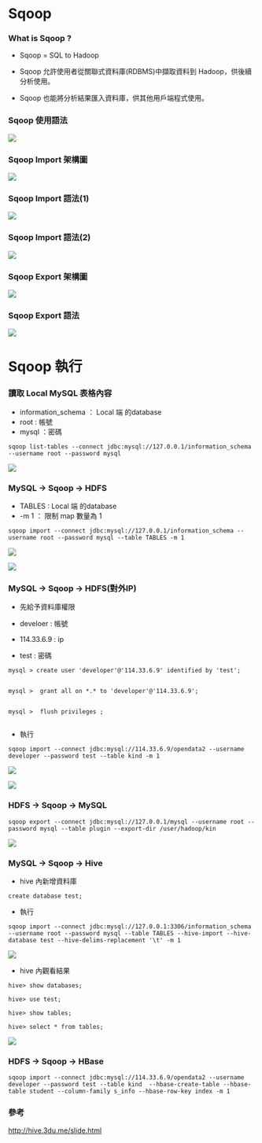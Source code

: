 # Sqoop


### What is Sqoop ?

* Sqoop = SQL to Hadoop

* Sqoop 允許使用者從關聯式資料庫(RDBMS)中擷取資料到 Hadoop，供後續分析使用。

* Sqoop 也能將分析結果匯入資料庫，供其他用戶端程式使用。

### Sqoop 使用語法

![](images/sqoop_use.PNG)

### Sqoop Import 架構圖
![](images/sqoop_import_flow.PNG)

### Sqoop Import 語法(1)
![](images/sqoop_import_use.PNG)


### Sqoop Import 語法(2)
![](images/sqoop_import_use2.PNG)

### Sqoop Export 架構圖
![](images/sqoop_export_flow.PNG)

### Sqoop Export 語法
![](images/export_use.PNG)



# Sqoop 執行



### 讀取 Local MySQL 表格內容

* information_schema ： Local 端 的database
* root :  帳號
* mysql ：密碼

```
sqoop list-tables --connect jdbc:mysql://127.0.0.1/information_schema --username root --password mysql

```

![](https://hackpad-attachments.imgix.net/hackpad.com_tD3MrtLs3D4_p.292914_1425961573990_%E6%93%B7%E5%8F%96%E9%81%B8%E5%8F%96%E5%8D%80%E5%9F%9F_004.png?fit=max&w=882)


### MySQL -> Sqoop -> HDFS

* TABLES : Local 端 的database
* -m 1  ： 限制 map 數量為 1 

```
sqoop import --connect jdbc:mysql://127.0.0.1/information_schema --username root --password mysql --table TABLES -m 1

```

![](https://hackpad-attachments.imgix.net/hackpad.com_tD3MrtLs3D4_p.292914_1425961976419_%E6%93%B7%E5%8F%96%E9%81%B8%E5%8F%96%E5%8D%80%E5%9F%9F_005.png?fit=max&w=882)

![](https://hackpad-attachments.imgix.net/hackpad.com_tD3MrtLs3D4_p.292914_1425961986414_%E6%93%B7%E5%8F%96%E9%81%B8%E5%8F%96%E5%8D%80%E5%9F%9F_006.png?fit=max&w=882)


### MySQL -> Sqoop -> HDFS(對外IP)

* 先給予資料庫權限
 *  develoer : 帳號
 
 *  114.33.6.9 : ip
 
 *  test : 密碼

```
mysql > create user 'developer'@'114.33.6.9' identified by 'test';


mysql >  grant all on *.* to 'developer'@'114.33.6.9';


mysql >  flush privileges ;


```

* 執行

```
sqoop import --connect jdbc:mysql://114.33.6.9/opendata2 --username developer --password test --table kind -m 1
```

![](https://hackpad-attachments.imgix.net/hackpad.com_tD3MrtLs3D4_p.292914_1427172204479_%E6%93%B7%E5%8F%96%E9%81%B8%E5%8F%96%E5%8D%80%E5%9F%9F_002.png?fit=max&w=882)

![](https://hackpad-attachments.imgix.net/hackpad.com_tD3MrtLs3D4_p.292914_1427172209172_%E6%93%B7%E5%8F%96%E9%81%B8%E5%8F%96%E5%8D%80%E5%9F%9F_003.png?fit=max&w=882)



### HDFS -> Sqoop -> MySQL
```
sqoop export --connect jdbc:mysql://127.0.0.1/mysql --username root --password mysql --table plugin --export-dir /user/hadoop/kin
```
![](https://hackpad-attachments.imgix.net/hackpad.com_tD3MrtLs3D4_p.292914_1427183132135_%E6%93%B7%E5%8F%96%E9%81%B8%E5%8F%96%E5%8D%80%E5%9F%9F_004.png?fit=max&w=882)


### MySQL -> Sqoop -> Hive

* hive 內新增資料庫


```
create database test;
```


* 執行

```
sqoop import --connect jdbc:mysql://127.0.0.1:3306/information_schema --username root --password mysql --table TABLES --hive-import --hive-database test --hive-delims-replacement '\t' -m 1
```

![](https://hackpad-attachments.imgix.net/hackpad.com_KmqQE9gsHSb_p.292914_1426305995910_%E6%93%B7%E5%8F%96%E9%81%B8%E5%8F%96%E5%8D%80%E5%9F%9F_011.png?fit=max&w=882)


* hive 內觀看結果

```
hive> show databases;

hive> use test;

hive> show tables;

hive> select * from tables;

```

![](https://hackpad-attachments.imgix.net/hackpad.com_KmqQE9gsHSb_p.292914_1426306513908_%E6%93%B7%E5%8F%96%E9%81%B8%E5%8F%96%E5%8D%80%E5%9F%9F_001.png?fit=max&w=882)


### HDFS -> Sqoop -> HBase

```
sqoop import --connect jdbc:mysql://114.33.6.9/opendata2 --username developer --password test --table kind  --hbase-create-table --hbase-table student --column-family s_info --hbase-row-key index -m 1

```

### 參考

http://hive.3du.me/slide.html



